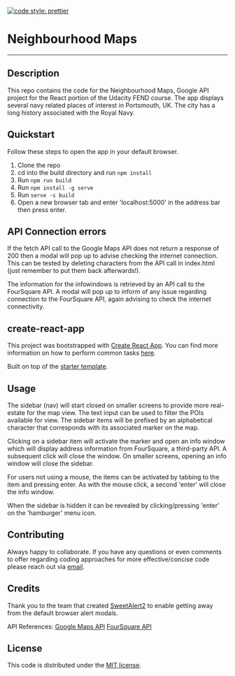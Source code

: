 [![code style: prettier](https://img.shields.io/badge/code_style-prettier-ff69b4.svg?style=flat-square)](https://github.com/prettier/prettier)

# Neighbourhood Maps
---
## Description

This repo contains the code for the Neighbourhood Maps, Google API project for the React portion of the Udacity FEND course. The app displays several navy related places of interest in Portsmouth, UK. The city has a long history associated with the Royal Navy.

## Quickstart

Follow these steps to open the app in your default browser.

1. Clone the repo
2. cd into the build directory and run `npm install`
3. Run `npm run build`
4. Run `npm install -g serve`
5. Run `serve -s build`
6. Open a new browser tab and enter 'localhost:5000' in the address bar then press enter.

## API Connection errors

If the fetch API call to the Google Maps API does not return a response of 200 then a modal will pop up to advise checking the internet connection. This can be tested by deleting characters from the API call in index.html (just remember to put them back afterwards!).

The information for the infowindows is retrieved by an API call to the FourSquare API. A modal will pop up to inform of any issue regarding connection to the FourSquare API, again advising to check the internet connectivity.

## create-react-app

This project was bootstrapped with [Create React App](https://github.com/facebookincubator/create-react-app). You can find more information on how to perform common tasks [here](https://github.com/facebookincubator/create-react-app/blob/master/packages/react-scripts/template/README.md).

Built on top of the [starter template](https://github.com/udacity/reactnd-project-myreads-starter).

## Usage

The sidebar (nav) will start closed on smaller screens to provide more real-estate for the map view. The text input can be used to filter the POIs available for view. The sidebar items will be prefixed by an alphabetical character that corresponds with its associated marker on the map.

Clicking on a sidebar item will activate the marker and open an info window which will display address information from FourSquare, a third-party API. A subsequent click will close the window. On smaller screens, opening an info window will close the sidebar.

For users not using a mouse, the items can be activated by tabbing to the item and pressing enter. As with the mouse click, a second 'enter' will close the info window.

When the sidebar is hidden it can be revealed by clicking/pressing 'enter' on the 'hamburger' menu icon.

## Contributing

Always happy to collaborate. If you have any questions or even comments to offer regarding coding approaches for more effective/concise code please reach out via [email](mailto:sghconnolly@gmail.com).

## Credits

Thank you to the team that created [SweetAlert2](https://sweetalert2.github.io/#examples) to enable getting away from the default browser alert modals.

API References:
[Google Maps API](https://developers.google.com/maps/documentation/javascript/tutorial)
[FourSquare API](https://developer.foursquare.com/)

## License
This code is distributed under the [MIT license](https://opensource.org/licenses/MIT).
